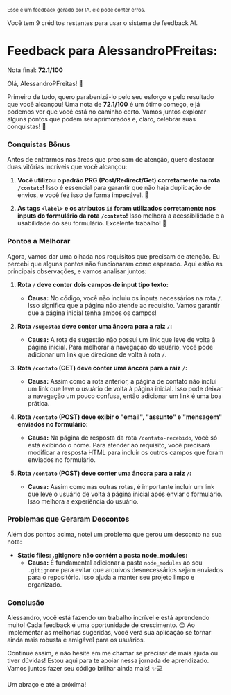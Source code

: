 <sup>Esse é um feedback gerado por IA, ele pode conter erros.</sup>

Você tem 9 créditos restantes para usar o sistema de feedback AI.

# Feedback para AlessandroPFreitas:

Nota final: **72.1/100**

Olá, AlessandroPFreitas! 🚀 

Primeiro de tudo, quero parabenizá-lo pelo seu esforço e pelo resultado que você alcançou! Uma nota de **72.1/100** é um ótimo começo, e já podemos ver que você está no caminho certo. Vamos juntos explorar alguns pontos que podem ser aprimorados e, claro, celebrar suas conquistas! 🎉

### Conquistas Bônus

Antes de entrarmos nas áreas que precisam de atenção, quero destacar duas vitórias incríveis que você alcançou:

1. **Você utilizou o padrão PRG (Post/Redirect/Get) corretamente na rota `/contato`!** Isso é essencial para garantir que não haja duplicação de envios, e você fez isso de forma impecável. 👏
  
2. **As tags `<label>` e os atributos `id` foram utilizados corretamente nos inputs do formulário da rota `/contato`!** Isso melhora a acessibilidade e a usabilidade do seu formulário. Excelente trabalho! 🌟

### Pontos a Melhorar

Agora, vamos dar uma olhada nos requisitos que precisam de atenção. Eu percebi que alguns pontos não funcionaram como esperado. Aqui estão as principais observações, e vamos analisar juntos:

1. **Rota `/` deve conter dois campos de input tipo texto:**
   - **Causa:** No código, você não incluiu os inputs necessários na rota `/`. Isso significa que a página não atende ao requisito. Vamos garantir que a página inicial tenha ambos os campos!

2. **Rota `/sugestao` deve conter uma âncora para a raiz `/`:**
   - **Causa:** A rota de sugestão não possui um link que leve de volta à página inicial. Para melhorar a navegação do usuário, você pode adicionar um link que direcione de volta à rota `/`.

3. **Rota `/contato` (GET) deve conter uma âncora para a raiz `/`:**
   - **Causa:** Assim como a rota anterior, a página de contato não inclui um link que leve o usuário de volta à página inicial. Isso pode deixar a navegação um pouco confusa, então adicionar um link é uma boa prática.

4. **Rota `/contato` (POST) deve exibir o "email", "assunto" e "mensagem" enviados no formulário:**
   - **Causa:** Na página de resposta da rota `/contato-recebido`, você só está exibindo o nome. Para atender ao requisito, você precisará modificar a resposta HTML para incluir os outros campos que foram enviados no formulário.

5. **Rota `/contato` (POST) deve conter uma âncora para a raiz `/`:**
   - **Causa:** Assim como nas outras rotas, é importante incluir um link que leve o usuário de volta à página inicial após enviar o formulário. Isso melhora a experiência do usuário.

### Problemas que Geraram Descontos

Além dos pontos acima, notei um problema que gerou um desconto na sua nota:

- **Static files: .gitignore não contém a pasta node_modules:**
  - **Causa:** É fundamental adicionar a pasta `node_modules` ao seu `.gitignore` para evitar que arquivos desnecessários sejam enviados para o repositório. Isso ajuda a manter seu projeto limpo e organizado.

### Conclusão

Alessandro, você está fazendo um trabalho incrível e está aprendendo muito! Cada feedback é uma oportunidade de crescimento. 😊 Ao implementar as melhorias sugeridas, você verá sua aplicação se tornar ainda mais robusta e amigável para os usuários.

Continue assim, e não hesite em me chamar se precisar de mais ajuda ou tiver dúvidas! Estou aqui para te apoiar nessa jornada de aprendizado. Vamos juntos fazer seu código brilhar ainda mais! ✨💻

Um abraço e até a próxima!